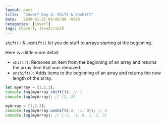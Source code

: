 ```yaml
---
layout: post
title:  "CoverT Day 2: Shift & Unshift"
date:   2020-01-21 09:00:00 -0700
categories: [CoverT]
tags: [CoverT, JavaScript]
---
```


`shift()` & `unshift()` let you do stuff to arrays starting at the beginning.

Here is a little more detail:

- `shift()`: Removes an item from the beginning of an array and returns the array item that was removed.
- `unshift()`: Adds items to the beginning of an array and returns the new length of the array.

```javascript
let myArray = [1,2,3];
console.log(myArray.shift()); // 1
console.log(myArray); // [2, 3]

myArray = [1,2,3];
console.log(myArray.unshift(-2, -1, 0)); // 6
console.log(myArray); // [-2, -1, 0, 1, 2, 3]
```
